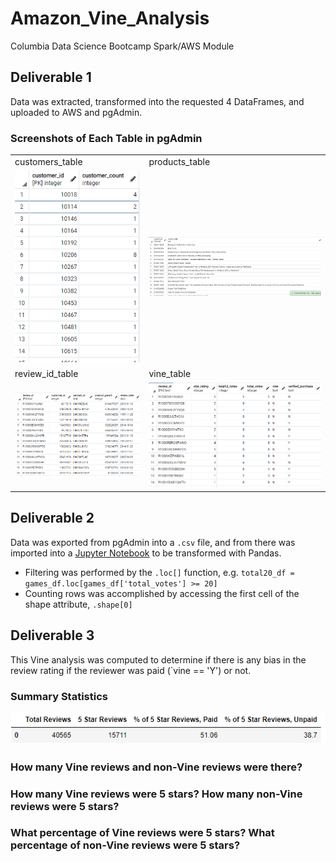 # Amazon_Vine_Analysis
Columbia Data Science Bootcamp Spark/AWS Module

## Deliverable 1
Data was extracted, transformed into the requested 4 DataFrames, and uploaded to AWS and pgAdmin.
### Screenshots of Each Table in pgAdmin
|                                                     |                                                   |
| --------------------------------------------------- | ------------------------------------------------- |
| customers_table                                     | products_table                                    |
| ![customers_table](Screenshots/customers_table.png) | ![products_table](Screenshots/products_table.png) |
| review_id_table                                     | vine_table                                        |
| ![review_id_table](Screenshots/review_id_table.png) | ![vine_table](Screenshots/vine_table.png)         |

## Deliverable 2
Data was exported from pgAdmin into a `.csv` file, and from there was imported into a [Jupyter Notebook](Vine_Review_Analysis.ipynb) to be transformed with Pandas.
- Filtering was performed by the `.loc[]` function, e.g. `total20_df = games_df.loc[games_df['total_votes'] >= 20]`
- Counting rows was accomplished by accessing the first cell of the shape attribute, `.shape[0]`

## Deliverable 3
This Vine analysis was computed to determine if there is any bias in the review rating if the reviewer was paid (`vine == 'Y') or not.

### Summary Statistics
![](Screenshots/summary_statistics.png)

### How many Vine reviews and non-Vine reviews were there?
### How many Vine reviews were 5 stars? How many non-Vine reviews were 5 stars?
### What percentage of Vine reviews were 5 stars? What percentage of non-Vine reviews were 5 stars?
